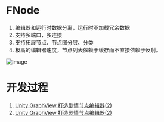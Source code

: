 # FNode
1. 编辑器和运行时数据分离，运行时不加载冗余数据
2. 支持多端口，多连接
3. 支持拓展节点、节点图分层、分类
4. 极高的编辑器速度，节点列表依赖于缓存而不直接依赖于反射。

![image](https://github.com/yueh0607/FNode/assets/102401735/de9d18b9-61b4-41e0-be6d-2070b92603d5)

# 开发过程
1. [Unity GraphView 打造剧情节点编辑器(2)](https://zhuanlan.zhihu.com/p/692520636)
2. [Unity GraphView 打造剧情节点编辑器(2)](https://zhuanlan.zhihu.com/p/693605300)


